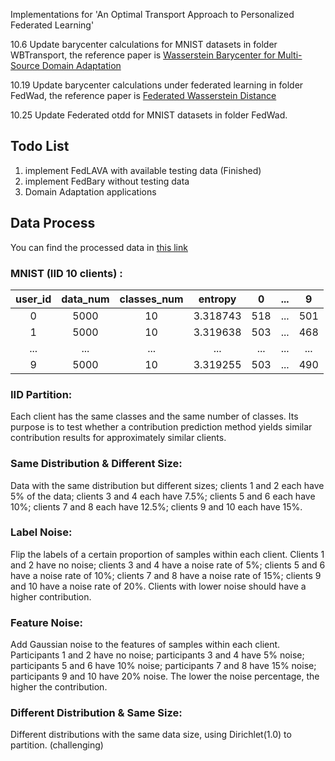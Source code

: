 Implementations for 'An Optimal Transport Approach to Personalized Federated Learning'



10.6 Update barycenter calculations for MNIST datasets in folder WBTransport, the reference paper is [Wasserstein Barycenter for Multi-Source Domain Adaptation](https://openaccess.thecvf.com/content/CVPR2021/papers/Montesuma_Wasserstein_Barycenter_for_Multi-Source_Domain_Adaptation_CVPR_2021_paper.pdf)

10.19 Update barycenter calculations under federated learning in folder FedWad, the reference paper is [Federated Wasserstein Distance](https://arxiv.org/pdf/2310.01973.pdf)

10.25 Update Federated otdd for MNIST datasets in folder FedWad. 


## Todo List
1. implement FedLAVA with available testing data (Finished)
2. implement FedBary without testing data
3. Domain Adaptation applications 


## Data Process
You can find the processed data in [this link](https://drive.google.com/file/d/11u_XtfH_Ft_8uVT-1VTfuHmR-i0b4fdE/view?usp=sharing)
### MNIST (IID 10 clients) :    
| user_id  | data_num | classes_num | entropy | 0 | ... | 9  | 
| :---------: | :---------: | :---------: | :-----------: | :----: | :----: | :----: |
|  0   | 5000 | 10| 3.318743| 518   | ...  | 501 | 
|  1   | 5000 | 10| 3.319638 |  503   | ...  | 468 | 
|   ...   |  ... |  ...|  ...|  ... | ... |... |
|  9  | 5000 | 10|3.319255| 503 | ... | 490 | 

### IID Partition:
Each client has the same classes and the same number of classes. Its purpose is to test whether a contribution prediction method yields similar contribution results for approximately similar clients.

### Same Distribution & Different Size:
Data with the same distribution but different sizes; clients 1 and 2 each have 5% of the data; clients 3 and 4 each have 7.5%; clients 5 and 6 each have 10%; clients 7 and 8 each have 12.5%; clients 9 and 10 each have 15%.

### Label Noise:
Flip the labels of a certain proportion of samples within each client. Clients 1 and 2 have no noise; clients 3 and 4 have a noise rate of 5%; clients 5 and 6 have a noise rate of 10%; clients 7 and 8 have a noise rate of 15%; clients 9 and 10 have a noise rate of 20%. Clients with lower noise should have a higher contribution.

### Feature Noise:
Add Gaussian noise to the features of samples within each client. Participants 1 and 2 have no noise; participants 3 and 4 have 5% noise; participants 5 and 6 have 10% noise; participants 7 and 8 have 15% noise; participants 9 and 10 have 20% noise. The lower the noise percentage, the higher the contribution.

### Different Distribution & Same Size:
Different distributions with the same data size, using Dirichlet(1.0) to partition. (challenging)

